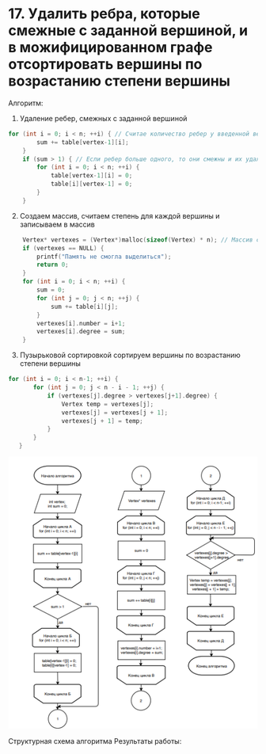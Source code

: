 # 17. Удалить ребра, которые смежные с заданной вершиной, и в можифицированном графе отсортировать вершины по возрастанию степени вершины
 Алгоритм:
 1. Удаление ребер, смежных с заданной вершиной
```c
for (int i = 0; i < n; ++i) { // Считае количество ребер у введенной вершины
        sum += table[vertex-1][i];
    }
    if (sum > 1) { // Если ребер больше одного, то они смежны и их удаляем
        for (int i = 0; i < n; ++i) {
            table[vertex-1][i] = 0;
            table[i][vertex-1] = 0;
        }
    }
```    
 2. Создаем массив, считаем степень для каждой вершины и записываем в массив
```c
    Vertex* vertexes = (Vertex*)malloc(sizeof(Vertex) * n); // Массив структур, состоящих из номера вершины и ее степени
    if (vertexes == NULL) {
        printf("Память не смогла выделиться");
        return 0;
    }
    for (int i = 0; i < n; ++i) {
        sum = 0;
        for (int j = 0; j < n; ++j) { 
            sum += table[i][j];
        }
        vertexes[i].number = i+1;
        vertexes[i].degree = sum;
    }
 ```   
  3. Пузырьковой сортировкой сортируем вершины по возрастанию степени вершины
 ```c
 for (int i = 0; i < n-1; ++i) {
        for (int j = 0; j < n - i - 1; ++j) {
            if (vertexes[j].degree > vertexes[j+1].degree) {
                Vertex temp = vertexes[j];
                vertexes[j] = vertexes[j + 1];
                vertexes[j + 1] = temp;
            }
        }
    }
 ```  
 ![Структурная схема алгоритма](https://github.com/Anastasiia29-11/Flita_4dz/blob/main/lp6.png)

 Структурная схема алгоритма
 Результаты работы:
